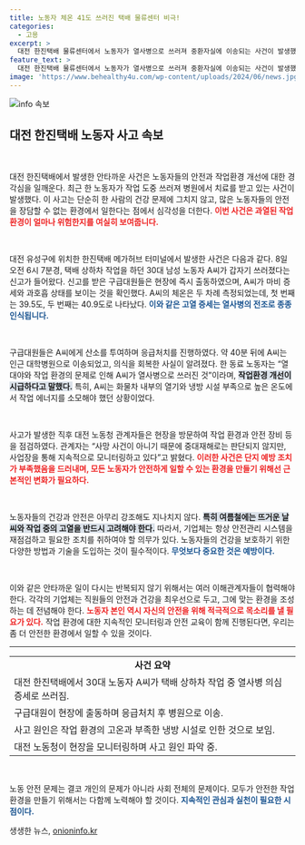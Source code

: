 ```yaml
---
title: 노동자 체온 41도 쓰러진 택배 물류센터 비극!
categories:
  - 고용
excerpt: >
  대전 한진택배 물류센터에서 노동자가 열사병으로 쓰러져 중환자실에 이송되는 사건이 발생했다. 30대 A씨는 극심한 더위 속에서 작업 중 마비 증상을 보였으며, 현재 의식은 돌아온 상태다. 노동자 안전에 대한 우려가 커지고 있다.
feature_text: >
  대전 한진택배 물류센터에서 노동자가 열사병으로 쓰러져 중환자실에 이송되는 사건이 발생했다. 30대 A씨는 극심한 더위 속에서 작업 중 마비 증상을 보였으며, 현재 의식은 돌아온 상태다. 노동자 안전에 대한 우려가 커지고 있다.
image: 'https://www.behealthy4u.com/wp-content/uploads/2024/06/news.jpg'
---
```


<p><img src="https://www.behealthy4u.com/wp-content/uploads/2024/06/news.jpg" alt="info 속보" /></p>

<h2 data-ke-size="size26">대전 한진택배 노동자 사고 속보</h2>

<p data-ke-size="size16">&nbsp;</p> 

<p>대전 한진택배에서 발생한 안타까운 사건은 노동자들의 안전과 작업환경 개선에 대한 경각심을 일깨운다. 최근 한 노동자가 작업 도중 쓰러져 병원에서 치료를 받고 있는 사건이 발생했다. 이 사고는 단순히 한 사람의 건강 문제에 그치지 않고, 많은 노동자들의 안전을 장담할 수 없는 환경에서 일한다는 점에서 심각성을 더한다. <b><span style="color: #ee2323;">이번 사건은 과열된 작업 환경이 얼마나 위험한지를 여실히 보여줍니다.</span></b></p>

<p data-ke-size="size16">&nbsp;</p> 

<p>대전 유성구에 위치한 한진택배 메가허브 터미널에서 발생한 사건은 다음과 같다. 8일 오전 6시 7분경, 택배 상하차 작업을 하던 30대 남성 노동자 A씨가 갑자기 쓰러졌다는 신고가 들어왔다. 신고를 받은 구급대원들은 현장에 즉시 출동하였으며, A씨가 마비 증세와 과호흡 상태를 보이는 것을 확인했다. A씨의 체온은 두 차례 측정되었는데, 첫 번째는 39.5도, 두 번째는 40.9도로 나타났다. <b><span style="color: #1a5490;">이와 같은 고열 증세는 열사병의 전조로 종종 인식됩니다.</span></b></p>

<p data-ke-size="size16">&nbsp;</p> 

<p>구급대원들은 A씨에게 산소를 투여하며 응급처치를 진행하였다. 약 40분 뒤에 A씨는 인근 대학병원으로 이송되었고, 의식을 회복한 사실이 알려졌다. 한 동료 노동자는 “열대야와 작업 환경의 문제로 인해 A씨가 열사병으로 쓰러진 것”이라며, <b><span style="background-color: #21538527;">작업환경 개선이 시급하다고 말했다.</span></b> 특히, A씨는 화물차 내부의 열기와 냉방 시설 부족으로 높은 온도에서 작업 에너지를 소모해야 했던 상황이었다.</p>

<p data-ke-size="size16">&nbsp;</p> 

<p>사고가 발생한 직후 대전 노동청 관계자들은 현장을 방문하여 작업 환경과 안전 장비 등을 점검하였다. 관계자는 “사망 사건이 아니기 때문에 중대재해로는 판단되지 않지만, 사업장을 통해 지속적으로 모니터링하고 있다”고 밝혔다. <b><span style="color: #ee2323;">이러한 사건은 단지 예방 조치가 부족했음을 드러내며, 모든 노동자가 안전하게 일할 수 있는 환경을 만들기 위해선 근본적인 변화가 필요하다.</span></b></p>

<p data-ke-size="size16">&nbsp;</p> 

<p>노동자들의 건강과 안전은 아무리 강조해도 지나치지 않다. <b><span style="background-color: #21538527;">특히 여름철에는 뜨거운 날씨와 작업 중의 고열을 반드시 고려해야 한다.</span></b> 따라서, 기업체는 항상 안전관리 시스템을 재점검하고 필요한 조치를 취하여야 할 의무가 있다. 노동자들의 건강을 보호하기 위한 다양한 방법과 기술을 도입하는 것이 필수적이다. <b><span style="color: #1a5490;">무엇보다 중요한 것은 예방이다.</span></b></p>

<p data-ke-size="size16">&nbsp;</p> 

<p>이와 같은 안타까운 일이 다시는 반복되지 않기 위해서는 여러 이해관계자들이 협력해야 한다. 각각의 기업체는 직원들의 안전과 건강을 최우선으로 두고, 그에 맞는 환경을 조성하는 데 전념해야 한다. <b><span style="color: #ee2323;">노동자 본인 역시 자신의 안전을 위해 적극적으로 목소리를 낼 필요가 있다.</span></b> 작업 환경에 대한 지속적인 모니터링과 안전 교육이 함께 진행된다면, 우리는 좀 더 안전한 환경에서 일할 수 있을 것이다. </p>

<hr>

<table style="width: 100%; ">
  <tr>
    <td style="text-align: center; height: 17px;"><b>사건 요약</b></td>
  </tr>
  <tr>
    <td style="text-align: left; height: 17px;">대전 한진택배에서 30대 노동자 A씨가 택배 상하차 작업 중 열사병 의심 증세로 쓰러짐.</td>
  </tr>
  <tr>
    <td style="text-align: left; height: 17px;">구급대원이 현장에 출동하며 응급처치 후 병원으로 이송.</td>
  </tr>
  <tr>
    <td style="text-align: left; height: 17px;">사고 원인은 작업 환경의 고온과 부족한 냉방 시설로 인한 것으로 보임.</td>
  </tr>
  <tr>
    <td style="text-align: left; height: 17px;">대전 노동청이 현장을 모니터링하며 사고 원인 파악 중.</td>
  </tr>
</table>

<p data-ke-size="size16">&nbsp;</p> 

<p>노동 안전 문제는 결코 개인의 문제가 아니라 사회 전체의 문제이다. 모두가 안전한 작업 환경을 만들기 위해서는 다함께 노력해야 할 것이다. <b><span style="color: #1a5490;">지속적인 관심과 실천이 필요한 시점이다.</span></b></p>
생생한 뉴스, <a href="https://onioninfo.kr" rel="dofollow">onioninfo.kr</a>


